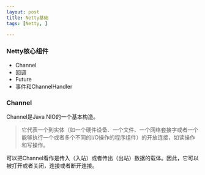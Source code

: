 ```yaml
---
layout: post
title: Netty基础
tags: [Netty, ]

---
```


### Netty核心组件
+ Channel
+ 回调
+ Future
+ 事件和ChannelHandler

### Channel
Channel是Java NIO的一个基本构造。
> 它代表一个到实体（如一个硬件设备、一个文件、一个网络套接字或者一个能够执行一个或者多个不同的I/O操作的程序组件）的开放连接，如读操作和写操作。

可以把Channel看作是传入（入站）或者传出（出站）数据的载体。因此，它可以被打开或者关闭，连接或者断开连接。